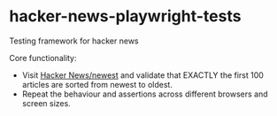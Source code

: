 # hacker-news-playwright-tests

Testing framework for hacker news

Core functionality:

- Visit [Hacker News/newest](https://news.ycombinator.com/newest) and validate that EXACTLY the first 100 articles are sorted from newest to oldest.
- Repeat the behaviour and assertions across different browsers and screen sizes.
